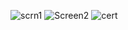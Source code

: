 ![scrn1](https://user-images.githubusercontent.com/91129526/176999698-7d0138c7-4e8e-4936-b15b-ade9f133921e.png)
![Screen2](https://user-images.githubusercontent.com/91129526/176999703-d937ec5c-e408-4dad-99bd-e708bc053706.jpg)
![cert](https://user-images.githubusercontent.com/91129526/176999707-3c6c7ff0-f8aa-4e77-a73f-a514989cb3fb.png)
